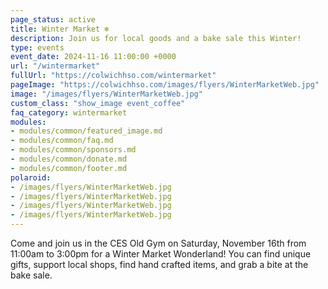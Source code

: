 ```yaml
---
page_status: active
title: Winter Market ❄️ 
description: Join us for local goods and a bake sale this Winter!
type: events
event_date: 2024-11-16 11:00:00 +0000
url: "/wintermarket"
fullUrl: "https://colwichhso.com/wintermarket"
pageImage: "https://colwichhso.com/images/flyers/WinterMarketWeb.jpg"
image: "/images/flyers/WinterMarketWeb.jpg"
custom_class: "show_image event_coffee"
faq_category: wintermarket
modules:
- modules/common/featured_image.md
- modules/common/faq.md
- modules/common/sponsors.md
- modules/common/donate.md
- modules/common/footer.md
polaroid: 
- /images/flyers/WinterMarketWeb.jpg
- /images/flyers/WinterMarketWeb.jpg
- /images/flyers/WinterMarketWeb.jpg
- /images/flyers/WinterMarketWeb.jpg
---
```

Come and join us in the CES Old Gym on Saturday, November 16th from 11:00am to 3:00pm for a Winter Market Wonderland! You can find unique gifts, support local shops, find hand crafted items, and grab a bite at the bake sale.